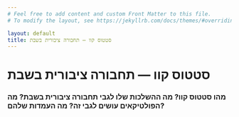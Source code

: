 ```yaml
---
# Feel free to add content and custom Front Matter to this file.
# To modify the layout, see https://jekyllrb.com/docs/themes/#overriding-theme-defaults

layout: default
title: סטטוס קוו — תחבורה ציבורית בשבת
---
```


# סטטוס קוו — תחבורה ציבורית בשבת

### מהו סטטוס קוו? מה ההשלכות שלו לגבי תחבורה ציבורית בשבת? מה הפולטיקאים עושים לגבי זה? מה העמדות שלהם?

